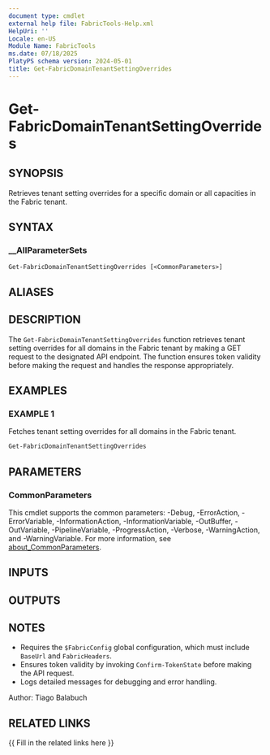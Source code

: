 ```yaml
---
document type: cmdlet
external help file: FabricTools-Help.xml
HelpUri: ''
Locale: en-US
Module Name: FabricTools
ms.date: 07/18/2025
PlatyPS schema version: 2024-05-01
title: Get-FabricDomainTenantSettingOverrides
---
```


# Get-FabricDomainTenantSettingOverrides

## SYNOPSIS

Retrieves tenant setting overrides for a specific domain or all capacities in the Fabric tenant.

## SYNTAX

### __AllParameterSets

```
Get-FabricDomainTenantSettingOverrides [<CommonParameters>]
```

## ALIASES

## DESCRIPTION

The `Get-FabricDomainTenantSettingOverrides` function retrieves tenant setting overrides for all domains in the Fabric tenant by making a GET request to the designated API endpoint.
The function ensures token validity before making the request and handles the response appropriately.

## EXAMPLES

### EXAMPLE 1

Fetches tenant setting overrides for all domains in the Fabric tenant.

```powershell
Get-FabricDomainTenantSettingOverrides
```

## PARAMETERS

### CommonParameters

This cmdlet supports the common parameters: -Debug, -ErrorAction, -ErrorVariable,
-InformationAction, -InformationVariable, -OutBuffer, -OutVariable, -PipelineVariable,
-ProgressAction, -Verbose, -WarningAction, and -WarningVariable. For more information, see
[about_CommonParameters](https://go.microsoft.com/fwlink/?LinkID=113216).

## INPUTS

## OUTPUTS

## NOTES

- Requires the `$FabricConfig` global configuration, which must include `BaseUrl` and `FabricHeaders`.
- Ensures token validity by invoking `Confirm-TokenState` before making the API request.
- Logs detailed messages for debugging and error handling.

Author: Tiago Balabuch

## RELATED LINKS

{{ Fill in the related links here }}

